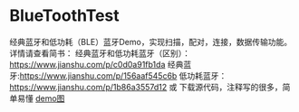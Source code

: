 # BlueToothTest
经典蓝牙和低功耗（BLE）蓝牙Demo，实现扫描，配对，连接，数据传输功能。
详情请查看简书：
经典蓝牙和低功耗蓝牙（区别）：https://www.jianshu.com/p/c0d0a91fb1da
经典蓝牙:https://www.jianshu.com/p/156aaf545c6b
低功耗蓝牙：https://www.jianshu.com/p/1b86a3557d12
或
下载源代码，注释写的很多，简单易懂
[demo图](https://github.com/Mchunyan/BlueToothTest/blob/master/app/src/main/res/mipmap-hdpi/demo.jpeg)
